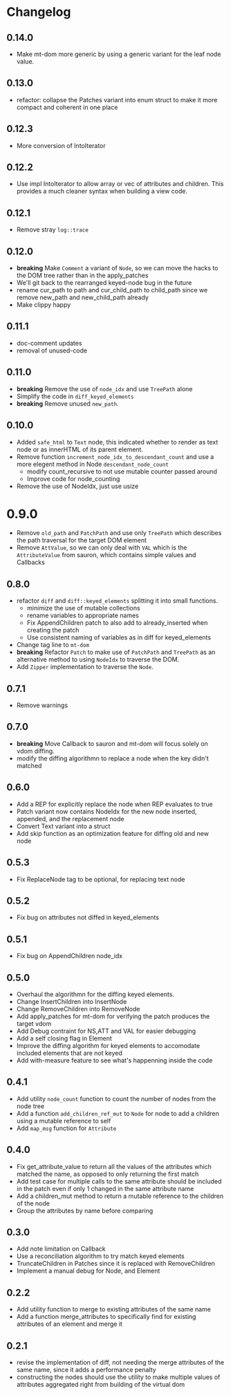 # Changelog

## 0.14.0
- Make mt-dom more generic by using a generic variant for the leaf node value.

## 0.13.0
- refactor: collapse the Patches variant into enum struct to make it more compact and coherent in one place

## 0.12.3
- More conversion of IntoIterator

## 0.12.2
- Use impl IntoIterator to allow array or vec of attributes and children.
    This provides a much cleaner syntax when building a view code.

## 0.12.1
- Remove stray `log::trace`

## 0.12.0
- **breaking** Make `Comment` a variant of `Node`, so we can move the hacks to the DOM tree rather than in the apply_patches
- We'll git back to the rearranged keyed-node bug in the future
- rename cur_path to path and cur_child_path to child_path since we remove new_path and new_child_path already
- Make clippy happy

## 0.11.1
- doc-comment updates
- removal of unused-code

## 0.11.0
- **breaking** Remove the use of `node_idx` and use `TreePath` alone
- Simplify the code in `diff_keyed_elements`
- **breaking** Remove unused `new_path`.

## 0.10.0
- Added `safe_html` to `Text` node, this indicated whether to render as text node or as innerHTML of its parent element.
- Remove function `increment_node_idx_to_descendant_count` and use a more elegent method in Node `descendant_node_count`
    - modify count_recursive to not use mutable counter passed around
    - Improve code for node_counting
- Remove the use of NodeIdx, just use usize

# 0.9.0
- Remove `old_path` and `PatchPath` and use only `TreePath` which describes the path traversal for the target DOM element
- Remove `AttValue`, so we can only deal with `VAL` which is the `AttributeValue` from sauron, which contains simple values and Callbacks

## 0.8.0
- refactor `diff` and `diff::keyed_elements` splitting it into small functions.
    - minimize the use of mutable collections
    - rename variables to appropriate names
    - Fix AppendChildren patch to also add to already_inserted when creating the patch
    - Use consistent naming of variables as in diff for keyed_elements
- Change tag line to `mt-dom`
- **breaking** Refactor `Patch` to make use of `PatchPath` and `TreePath` as an alternative method to using `NodeIdx` to traverse the DOM.
- Add `Zipper` implementation to traverse the `Node`.

## 0.7.1
- Remove warnings

## 0.7.0
 - **breaking** Move Callback to sauron and mt-dom will focus solely on vdom diffing.
 - modify the diffing algorithmn to replace a node when the key didn't matched

## 0.6.0
- Add a REP for explicitly replace the node when REP evaluates to true
- Patch variant now contains NodeIdx for the new node inserted, appended, and the replacement node
- Convert Text variant into a struct
- Add skip function as an optimization feature for diffing old and new node

## 0.5.3
- Fix ReplaceNode tag to be optional, for replacing text node

## 0.5.2
- Fix bug on attributes not diffed in keyed_elements

## 0.5.1
- Fix bug on AppendChildren node_idx

## 0.5.0
- Overhaul the algorithmn for the diffing keyed elements.
- Change InsertChildren into InsertNode
- Change RemoveChildren into RemoveNode
- Add apply_patches for mt-dom for verifying the patch produces the target vdom
- Add Debug contraint for NS,ATT and VAL for easier debugging
- Add a self closing flag in Element
- Improve the diffing algorithm for keyed elements to accomodate included elements that are not keyed
- Add with-measure feature to see what's happenning inside the code

## 0.4.1
- Add utility `node_count` function to count the number of nodes from the node tree
- Add a function `add_children_ref_mut` to `Node` for node to add a children using a mutable reference to self
- Add `map_msg` function for `Attribute`

## 0.4.0
- Fix get_attribute_value to return all the values of the attributes which matched the name, as opposed to only returning the first match
- Add test case for multiple calls to the same attribute should be included in the patch even if only 1 changed in the same attribute name
- Add a children_mut method to return a mutable reference to the children of the node
- Group the attributes by name before comparing

## 0.3.0
- Add note limitation on Callback
- Use a reconciliation algorithm to try match keyed elements
- TruncateChildren in Patches since it is replaced with RemoveChildren
- Implement a manual debug for Node, and Element

## 0.2.2
- Add utility function to merge to existing attributes of the same name
- Add a function merge_attributes to specifically find for existing attributes of an element and merge it

## 0.2.1
- revise the implementation of diff, not needing the merge attributes of the same name, since it adds a performance penalty
- constructing the nodes should use the utility to make multiple values of attributes aggregated right from building of the virtual dom

